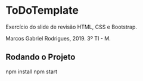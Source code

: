 # ToDoTemplate
Exercício do slide de revisão HTML, CSS e Bootstrap.

Marcos Gabriel Rodrigues, 2019.
3º TI - M.

## Rodando o Projeto
npm install
npm start
